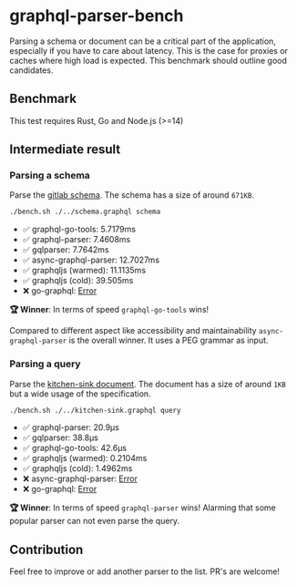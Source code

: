 # graphql-parser-bench

Parsing a schema or document can be a critical part of the application, especially if you have to care about latency. This is the case for proxies or caches where high load is expected. This benchmark should outline good candidates. 

## Benchmark

This test requires Rust, Go and Node.js (>=14)

## Intermediate result

### Parsing a schema

Parse the [gitlab schema](./schema.graphql). The schema has a size of around `671KB`.

```sh
./bench.sh ./../schema.graphql schema
```

- ✅ graphql-go-tools: 5.7179ms
- ✅ graphql-parser: 7.4608ms
- ✅ gqlparser: 7.7642ms
- ✅ async-graphql-parser: 12.7027ms
- ✅ graphqljs (warmed): 11.1135ms
- ✅ graphqljs (cold): 39.505ms
- ❌ go-graphql: [Error](https://github.com/graphql-go/graphql/issues/611)

**🏆 Winner**: In terms of speed `graphql-go-tools` wins!

Compared to different aspect like accessibility and maintainability `async-graphql-parser` is the overall winner. It uses a PEG grammar as input.

### Parsing a query

Parse the [kitchen-sink document](./kitchen-sink.graphql). The document has a size of around `1KB` but a wide usage of the specification.

```sh
./bench.sh ./../kitchen-sink.graphql query
```
- ✅ graphql-parser: 20.9µs
- ✅ gqlparser: 38.8µs
- ✅ graphql-go-tools: 42.6µs
- ✅ graphqljs (warmed): 0.2104ms
- ✅ graphqljs (cold): 1.4962ms
- ❌ async-graphql-parser: [Error](https://github.com/async-graphql/async-graphql/issues/602)
- ❌ go-graphql: [Error](https://github.com/graphql-go/graphql/issues/612)

**🏆 Winner**: In terms of speed `graphql-parser` wins! Alarming that some popular parser can not even parse the query.

## Contribution

Feel free to improve or add another parser to the list. PR's are welcome!